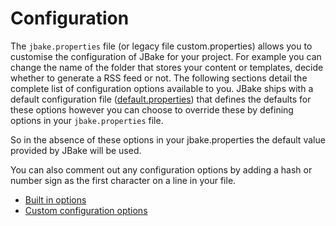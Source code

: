 # Configuration


The `jbake.properties` file (or legacy file custom.properties) allows you to customise the configuration of JBake for your project.
For example you can change the name of the folder that stores your content or templates, decide whether to generate a
RSS feed or not. The following sections detail the complete list of configuration options available to you. JBake ships
with a default configuration file ([default.properties](https://github.com/jbake-org/jbake/blob/master/src/main/resources/default.properties))
that defines the defaults for these options however you can choose to override these by defining options in your `jbake.properties` file.

So in the absence of these options in your jbake.properties the default value provided by JBake will be used.

You can also comment out any configuration options by adding a hash or number sign as the first character on a line in your file.


* [Built in options](built_in_options.md)
* [Custom configuration options](custom_configuration_options.md)
